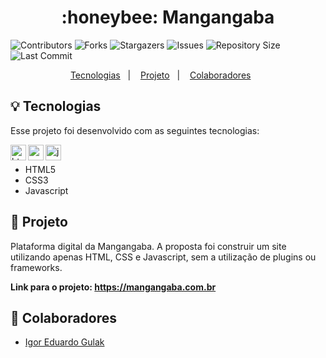 <h1 align="center">
    :honeybee: Mangangaba
</h1>

![Contributors](https://img.shields.io/github/contributors/gu-lak/mangangaba?color=dark-green) ![Forks](https://img.shields.io/github/forks/gu-lak/mangangaba?style=social) ![Stargazers](https://img.shields.io/github/stars/gu-lak/mangangaba?style=social) ![Issues](https://img.shields.io/github/issues/gu-lak/mangangaba) ![Repository Size](https://img.shields.io/github/repo-size/gu-lak/mangangaba) ![Last Commit](https://img.shields.io/github/last-commit/gu-lak/mangangaba)
 
</p>
<p align="center">
  <a href="#gancho1">Tecnologias</a>&nbsp;&nbsp;&nbsp;|&nbsp;&nbsp;&nbsp;
  <a href="#gancho2">Projeto</a>&nbsp;&nbsp;&nbsp;|&nbsp;&nbsp;&nbsp;
  <a href="#gancho3">Colaboradores</a>&nbsp;&nbsp;&nbsp;&nbsp;&nbsp;&nbsp;
</p>

<a id="gancho1"></a>
## :bulb:  Tecnologias 

Esse projeto foi desenvolvido com as seguintes tecnologias:

<p align="left">
<img align="left" src="https://github.com/leungwensen/svg-icon/blob/master/dist/svg/logos/html-5.svg" height="25" alt="html5 icon"/>
<img align="left" src="https://github.com/leungwensen/svg-icon/blob/master/dist/svg/logos/css-3.svg" height="25" alt="css3 icon"/>
<img align="left" src="https://github.com/leungwensen/svg-icon/blob/master/dist/svg/logos/javascript.svg" height="25" alt="js icon"/>
</p></br>

- HTML5
- CSS3
- Javascript

<a id="gancho2"></a>
## :grapes:  Projeto
Plataforma digital da Mangangaba. A proposta foi construir um site utilizando apenas HTML, CSS e Javascript, sem a utilização de plugins ou frameworks.

<strong>Link para o projeto: https://mangangaba.com.br</strong>

<a id="gancho3"></a>
## :busts_in_silhouette: Colaboradores

- [Igor Eduardo Gulak](https://github.com/gu-lak)
